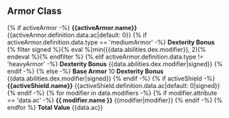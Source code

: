 ## Armor Class

{% if activeArmor -%}
**{{activeArmor.name}}** {{activeArmor.definition.data.ac|default: 0}}
{% if activeArmor.definition.data.type == 'mediumArmor' -%}
**Dexterity Bonus** {% filter signed %}{% eval %}min({{data.abilities.dex.modifier}}, 2){% endeval %}{% endfilter %}
{% elif activeArmor.definition.data.type != 'heavyArmor' -%}
**Dexterity Bonus** {{data.abilities.dex.modifier|signed}}
{% endif -%}
{% else -%}
**Base Armor** 10
**Dexterity Bonus** {{data.abilities.dex.modifier|signed}}
{% endif -%}
{% if activeShield -%}
**{{activeShield.name}}** {{activeShield.definition.data.ac|default: 0|signed}}
{% endif -%}
{% for modifier in data.modifiers -%}
{% if modifier.attribute == 'data.ac' -%}
**{{ modifier.name }}** {{modifier|modifier}}
{% endif -%}
{% endfor %}
**Total Value** {{data.ac}}